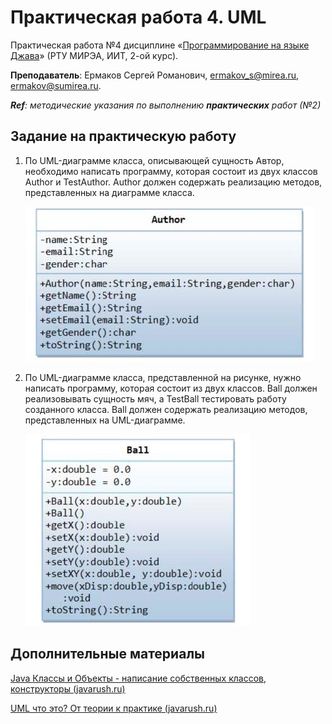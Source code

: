 # Практическая работа 4. UML
Практическая работа №4 дисциплине «[Программирование на языке Джава](https://online-edu.mirea.ru/course/view.php?id=4053)» (РТУ МИРЭА, ИИТ, 2-ой курс).

**Преподаватель**: Ермаков Сергей Романович, ermakov_s@mirea.ru, ermakov@sumirea.ru.

***Ref**: методические указания по выполнению **практических** работ (№2)*

## Задание на практическую работу

1. По UML-диаграмме класса, описывающей сущность Автор, необходимо написать программу, которая состоит из двух классов Author и TestAuthor. 
   Author должен содержать реализацию методов, представленных на диаграмме класса.
   
   ![](TaskStep1/Author.jpg)
   
2. По UML-диаграмме класса, представленной на рисунке, нужно написать программу, которая состоит из двух классов. Ball должен реализовывать сущность мяч, а TestBall тестировать работу созданного класса. Ball должен содержать реализацию методов, представленных на UML-диаграмме.
   
   ![](TaskStep2/Ball.jpg)


## Дополнительные материалы

[Java Классы и Объекты - написание собственных классов, конструкторы (javarush.ru)](https://javarush.ru/groups/posts/1949-znakomstvo-s-klassami-napisanie-sobstvennihkh-klassov-konstruktorih)

[UML что это? От теории к практике (javarush.ru)](https://javarush.ru/groups/posts/uml-v-java)
